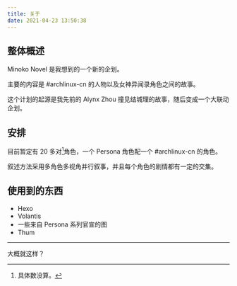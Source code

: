 ```yaml
---
title: 关于
date: 2021-04-23 13:50:38
---
```


## 整体概述

Minoko Novel 是我想到的一个新的企划。

主要的内容是 #archlinux-cn 的人物以及女神异闻录角色之间的故事。

这个计划的起源是我先前的 Alynx Zhou 撞见结城理的故事，随后变成一个大联动企划。

## 安排

目前暂定有 20 多对[^1]角色，一个 Persona 角色配一个 #archlinux-cn 的角色。

叙述方法采用多角色多视角并行叙事，并且每个角色的剧情都有一定的交集。

[^1]: 具体数没算。

## 使用到的东西

* Hexo
* Volantis
* 一些来自 Persona 系列官宣的图
* Thum

---

大概就这样？
